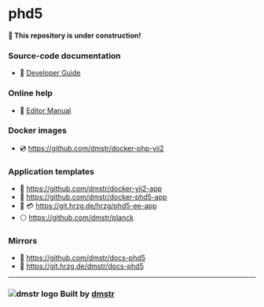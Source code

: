 phd5
====

**:construction: This repository is under construction!**

### Source-code documentation

- :green_book: [Developer Guide](guide/README.md)

### Online help

- :green_book: [Editor Manual](help/README.md)

### Docker images

- :cd: https://github.com/dmstr/docker-php-yii2

### Application templates

- :dvd: https://github.com/dmstr/docker-yii2-app
- :dvd: https://github.com/dmstr/docker-phd5-app
- :dvd: :credit_card: https://git.hrzg.de/hrzg/phd5-ee-app
- :white_circle: https://github.com/dmstr/planck


### Mirrors

- :white_square_button: https://github.com/dmstr/docs-phd5
- :white_square_button: https://git.hrzg.de/dmstr/docs-phd5

---

### ![dmstr logo](http://t.phundament.com/dmstr-16-cropped.png) Built by [dmstr](http://diemeisterei.de)
